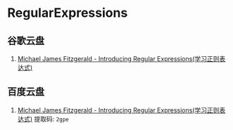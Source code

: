 # RegularExpressions


## 谷歌云盘

1. [Michael James Fitzgerald -  Introducing Regular Expressions(学习正则表达式)](https://drive.google.com/file/d/1PtS8h1bbwRdm1d_cavL773aGDsL4RKqR/view?usp=sharing)


## 百度云盘

1. [Michael James Fitzgerald -  Introducing Regular Expressions(学习正则表达式)](https://pan.baidu.com/s/1ZzMMyUfaveTNxrxdl88oKg)  提取码: `2gpe`